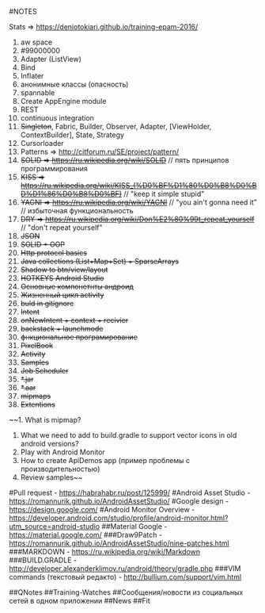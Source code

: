 #NOTES

Stats => https://deniotokiari.github.io/training-epam-2016/

1. aw space
2. #99000000
1. Adapter (ListView)
1. Bind
1. Inflater
6. анонимные классы (опасность)
4. spannable
1. Create AppEngine module
1. REST
1. continuous integration
1. ~~Singleton~~, Fabric, Builder, Observer, Adapter, [ViewHolder, ContextBuilder], State, Strategy
1. Cursorloader
1. Patterns => http://citforum.ru/SE/project/pattern/
1. ~~SOLID => https://ru.wikipedia.org/wiki/SOLID~~ // пять принципов программирования
1. ~~KISS => https://ru.wikipedia.org/wiki/KISS_(%D0%BF%D1%80%D0%B8%D0%BD%D1%86%D0%B8%D0%BF)~~ // "keep it simple stupid"
1. ~~YAGNI => https://ru.wikipedia.org/wiki/YAGNI~~ // "you ain't gonna need it" // избыточная функциональность
1. ~~DRY => https://ru.wikipedia.org/wiki/Don%E2%80%99t_repeat_yourself~~ // "don't repeat yourself"
1. ~~JSON~~
1. ~~SOLID + OOP~~
1. ~~Http protocol basics~~
1. ~~Java collections (List+Map+Set) + SparseArrays~~
1. ~~Shadow to btn/view/layout~~
2. ~~HOTKEYS Android Studio~~
3. ~~Основные компонетнты андроид~~
4. ~~Жизненный цикл activity~~
5. ~~buld in gitignore~~
5. ~~Intent~~
6. ~~onNewIntent + context + recivier~~
9. ~~backstack + launchmode~~
1. ~~фнкциональное програмирование~~
3. ~~PixelBook~~
4. ~~Activity~~
5. ~~Samples~~
6. ~~Job Scheduler~~
9. ~~*.jar~~
10. ~~*.aar~~
11. ~~mipmaps~~
12. ~~Extentions~~

~~1. What is mipmap?
1. What we need to add to build.gradle to support vector icons in old android versions?
1. Play with Android Monitor
1. How to create ApiDemos app (пример проблемы с производительностью)
1. Review samples~~

#Pull request  - https://habrahabr.ru/post/125999/
#Android Asset Studio - https://romannurik.github.io/AndroidAssetStudio/
#Google design            - https://design.google.com/
#Android Monitor Overview - https://developer.android.com/studio/profile/android-monitor.html?utm_source=android-studio
##Material Google      - https://material.google.com/
###Draw9Patch               - https://romannurik.github.io/AndroidAssetStudio/nine-patches.html
###MARKDOWN      - https://ru.wikipedia.org/wiki/Markdown
###BUILD.GRADLE        - http://developer.alexanderklimov.ru/android/theory/gradle.php
###VIM commands (текстовый редакто)  - http://bullium.com/support/vim.html

##QNotes
##Training-Watches
##Сообщения/новости из социальных сетей в одном приложении
##News
##Fit

